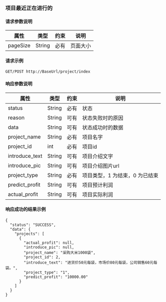 ### 项目最近正在进行的

#### 请求参数说明
属性           	| 类型  	  | 约束   	| 说明
----------------|---------|--------	|------------
pageSize		| String  | 必有    	| 页面大小

#### 请求示例
	GET/POST http://BaseUrl/project/index

#### 响应参数说明
属性           	| 类型  	  | 约束   	| 说明
----------------|---------|--------	|------------
status			| String  | 必有    | 状态
reason			| String  | 可有    | 状态失败时的原因
data			| String  | 可有    | 状态成功时的数据
project_name	| String  | 必有    | 项目名字
project_id		| int	  | 必有    | 项目id
introduce_text	| String  | 可有    | 项目介绍文字
introduce_pic	| String  | 可有    | 项目介绍图片url
project_type	| String  | 必有    | 项目类型，1 为结束，0 为已结束
predict_profit	| String  | 可有    | 项目预计利润
actual_profit	| String  | 可有    | 项目实际利润


#### 响应成功的结果示例
	{
	  "status": "SUCCESS",
	  "data": {
	    "projects": [
	      {
	        "actual_profit": null,
	        "introduce_pic": null,
	        "project_name": "采购大米1000袋",
	        "project_id": 2,
	        "introduce_text": "进货价50元每袋，市场价80元每袋，公司销售60元每袋。",
	        "project_type": "1",
	        "predict_profit": "10000.00"
	      }
	    ]
	  }
	}